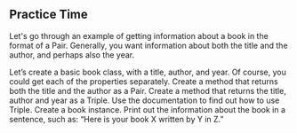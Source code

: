 ## Practice Time
Let's go through an example of getting information about a book in the format of a Pair. Generally, you want information about both the title and the author, and perhaps also the year.

Let’s create a basic book class, with a title, author, and year. Of course, you could get each of the properties separately.
Create a method that returns both the title and the author as a Pair.
Create a method that returns the title, author and year as a Triple. Use the documentation to find out how to use Triple.
Create a book instance.
Print out the information about the book in a sentence, such as: “Here is your book X written by Y in Z.”